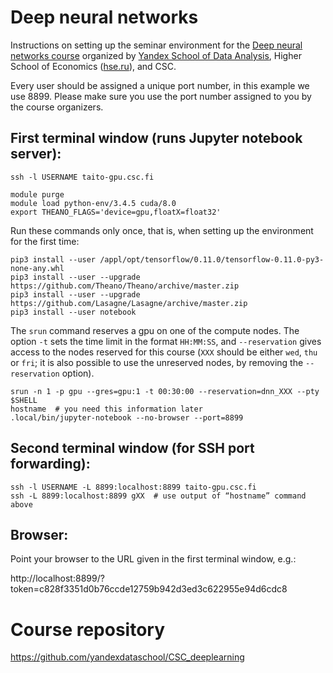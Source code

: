 # Deep neural networks

Instructions on setting up the seminar environment for
the
[Deep neural networks course](https://www.csc.fi/web/training/-/yandex_2017) organized
by [Yandex School of Data Analysis](http://yandexdataschool.com/),
Higher School of Economics ([hse.ru](http://hse.ru)), and CSC.

Every user should be assigned a unique port number, in this example we
use 8899.  Please make sure you use the port number assigned to you by
the course organizers. 

## First terminal window (runs Jupyter notebook server):

    ssh -l USERNAME taito-gpu.csc.fi

    module purge
    module load python-env/3.4.5 cuda/8.0
    export THEANO_FLAGS='device=gpu,floatX=float32'
    
Run these commands only once, that is, when setting up the environment
for the first time:

    pip3 install --user /appl/opt/tensorflow/0.11.0/tensorflow-0.11.0-py3-none-any.whl
    pip3 install --user --upgrade https://github.com/Theano/Theano/archive/master.zip
    pip3 install --user --upgrade https://github.com/Lasagne/Lasagne/archive/master.zip 
    pip3 install --user notebook


The `srun` command reserves a gpu on one of the compute nodes.  The
option `-t` sets the time limit in the format `HH:MM:SS`, and
`--reservation` gives access to the nodes reserved for this course
(`XXX` should be either `wed`, `thu` or `fri`; it is also possible to
use the unreserved nodes, by removing the `--reservation` option).
    
    srun -n 1 -p gpu --gres=gpu:1 -t 00:30:00 --reservation=dnn_XXX --pty $SHELL
    hostname  # you need this information later
    .local/bin/jupyter-notebook --no-browser --port=8899

## Second terminal window (for SSH port forwarding):

    ssh -l USERNAME -L 8899:localhost:8899 taito-gpu.csc.fi
    ssh -L 8899:localhost:8899 gXX  # use output of “hostname” command above

## Browser:

Point your browser to the URL given in the first terminal window, e.g.:

http://localhost:8899/?token=c828f3351d0b76ccde12759b942d3ed3c622955e94d6cdc8

# Course repository
https://github.com/yandexdataschool/CSC_deeplearning



